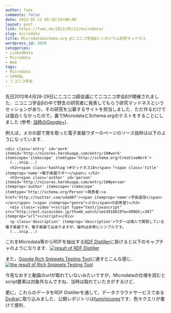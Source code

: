 ```yaml
---
author: fumi
comments: false
date: 2012-05-12 09:18:53+00:00
layout: post
link: https://fumi.me/2012/05/12/microdata/
slug: microdata
title: Microdata&Schema.org @ニコニコ学会βシンポジウム研究マッドネス
wordpress_id: 3029
categories:
- LinkedData
- Microdata
- Web
tags:
- Microdata
- SPARQL
- ニコニコ学会
---
```


先日2012年4月28-29日にニコニコ超会議にてニコニコ学会βが開催されました．ニコニコ学会βの中で野生の研究者に発表してもらう研究マッドネスというセッションがあり，その研究を公募するサイトを担当しました．ただ作るだけでは面白くなかったので，裏でMicrodataとSchema.orgのテストをすることにしました (参考: [当時のGoogle+](https://plus.google.com/111432057975328893801/posts/R2mHmfvEN5A))．




例えば，メカの部で賞を取った電子楽器ウダーのページのソース抜粋は以下のようになっています．




    
    
    <div class='entry' id='work' itemid='http://nicores.herokuapp.com/entry/10#work' itemscope='itemscope' itemtype='http://schema.org/CreativeWork'>
      (...snip...)
      <h2><span class='hashtag'>#マッドネス10</span>「<span class='title' itemprop='name'>電子楽器ウダー</span>」</h2>
      <h3><span class='author' id='person' itemid='http://nicores.herokuapp.com/entry/10#person' itemprop='author' itemscope='itemscope' itemtype='http://schema.org/Person'>発表者:<a href='http://twitter.com/uda807'><span itemprop='name'>宇田道信</span></a></span> (<span itemprop="genre">メカ</span>の部希望)</h3>
      <div class='video'><script type="text/javascript" src="http://ext.nicovideo.jp/thumb_watch/sm14918619?w=490&h;=307" itemprop="url"></script></div>
      <p class='description' itemprop='description'>ウダーは個人で開発している電子楽器です。電子楽器ではありますが、操作は非常にシンプルです。　
      (...snip...)  
    





これをMicrodata等からRDFを抽出する[RDF Distiller](http://rdf.greggkellogg.net/distiller)に掛けると以下のキャプチャのようになります．[![result of RDF Distiller](http://fumi.me/wp-content/uploads/2012/05/b6a7d7de297f3e6684141e18c21f9023-1024x648.png)](http://fumi.me/wp-content/uploads/2012/05/b6a7d7de297f3e6684141e18c21f9023.png)




また，[Google Rich Snippets Testing Tool](http://www.google.com/webmasters/tools/richsnippets)に通すとこんな感じ．[![the result of Rich Snippets Testing Tool](http://fumi.me/wp-content/uploads/2012/05/8b5c47232ab78cf39d327f53d8ca8f51.png)](http://fumi.me/wp-content/uploads/2012/05/8b5c47232ab78cf39d327f53d8ca8f51.png)





今見なおすと動画のurlが取れていないみたいですが，Microdataの仕様を読むとscript要素は対象外なんですね．当時は取れていたきがするけど．





更に，これらのデータをRDF Distillerを通して，データクラウドサービスである[Dydra](http://dydra.com)に取り込みました．公開レポジトリは[fumi/nicores](http://dydra.com/fumi/nicores)です．色々クエリが書けて便利．
